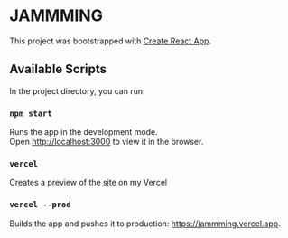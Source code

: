 # JAMMMING

This project was bootstrapped with [Create React App](https://github.com/facebook/create-react-app).

## Available Scripts

In the project directory, you can run:

### `npm start`

Runs the app in the development mode.\
Open [http://localhost:3000](http://localhost:3000) to view it in the browser.

### `vercel`

Creates a preview of the site on my Vercel

### `vercel --prod`

Builds the app and pushes it to production: https://jammming.vercel.app.
